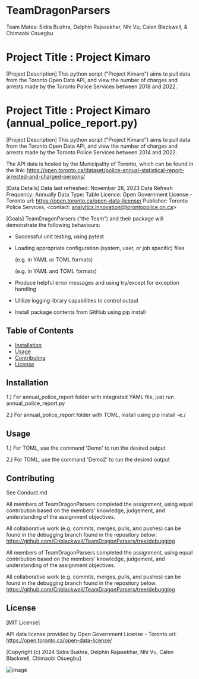 # TeamDragonParsers
Team Mates: Sidra Bushra, Delphin Rajasekhar, Nhi Vu, Calen Blackwell, & Chimaobi Osuegbu


# Project Title : Project Kimaro 

[Project Description]
This python script ("Project Kimaro") aims to pull data from the Toronto Open Data API, and view the number of charges and arrests made by the Toronto Police Services between 2018 and 2022.

# Project Title : Project Kimaro (annual_police_report.py)

[Project Description]
This python script ("Project Kimaro") aims to pull data from the Toronto Open Data API, and view the number of charges and arrests made by the Toronto Police Services between 2014 and 2022.


The API data is hosted by the Municipality of Toronto, which can be found in the link:
	https://open.toronto.ca/dataset/police-annual-statistical-report-arrested-and-charged-persons/

[Data Details]
Data last refreshed: November 28, 2023
Data Refresh Frequency: Annually
Data Type: Table
Licence: Open Government License - Toronto
		url: https://open.toronto.ca/open-data-license/
Publisher: Toronto Police Services, <contact: analytics.innovation@torontopolice.on.ca>
 

[Goals]
TeamDragonParsers (“the Team”) and their package will demonstrate the following behaviours:
-	Successful unit testing, using pytest
-	Loading appropriate configuration (system, user, or job specific) files 

	(e.g. in YAML or TOML formats)

	(e.g. in YAML and TOML formats)

-	Produce helpful error messages and using try/except for exception handling
-	Utilize logging library capabilities to control output
-	Install package contents from GitHub using pip install

## Table of Contents

- [Installation](#installation)
- [Usage](#usage)
- [Contributing](#contributing)
- [License](#license)

## Installation

1.) For annual_police_report folder with integrated YAML file, just run annual_police_report.py

2.) For annual_police_report folder with TOML, install using pip install -e./

## Usage

1.) For TOML, use the command 'Demo' to run the desired output

2.) For TOML, use the command 'Demo2' to run the desired output

## Contributing

See Conduct.md

All members of TeamDragonParsers completed the assignment, using equal contribution based on the
members' knowledge, judgement, and understanding of the assignment objectives.

All collaborative work (e.g. commits, merges, pulls, and pushes) can be found in the debugging branch found in the repository below:
	 https://github.com/Cnblackwell/TeamDragonParsers/tree/debugging

All members of TeamDragonParsers completed the assignment, using equal contribution based on the
members' knowledge, judgement, and understanding of the assignment objectives.

All collaborative work (e.g. commits, merges, pulls, and pushes) can be found in the debugging branch found in the repository below:
	 https://github.com/Cnblackwell/TeamDragonParsers/tree/debugging

## License

[MIT License]

API data license provided by Open Government License - Toronto 
	url: https://open.toronto.ca/open-data-license/

[Copyright (c) 2024 Sidra Bushra, Delphin Rajasekhar, Nhi Vu, Calen Blackwell, Chimaobi Osuegbu]


![image](https://github.com/Cnblackwell/TeamDragonParsers/assets/156455477/533852bb-4adc-4a52-aa33-02def6dc3864)
